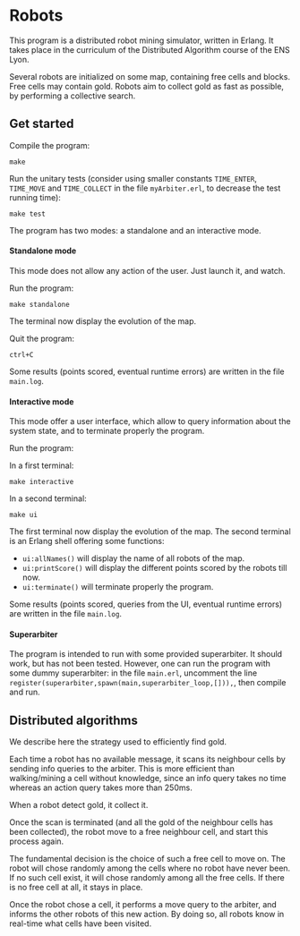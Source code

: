 # Robots

This program is a distributed robot mining simulator, written in Erlang. It takes
place in the curriculum of the Distributed Algorithm course of the ENS Lyon.

Several robots are initialized on some map, containing free cells and blocks. Free
cells may contain gold. Robots aim to collect gold as fast as possible, by performing
a collective search.

## Get started

Compile the program:

    make

Run the unitary tests (consider using smaller constants `TIME_ENTER`, `TIME_MOVE`
and `TIME_COLLECT` in the file `myArbiter.erl`, to decrease the test running time):

    make test

The program has two modes: a standalone and an interactive mode.

#### Standalone mode

This mode does not allow any action of the user. Just launch it, and watch.

Run the program:

    make standalone

The terminal now display the evolution of the map.

Quit the program:

    ctrl+C

Some results (points scored, eventual runtime errors) are written in the file `main.log`.

#### Interactive mode

This mode offer a user interface, which allow to query information about the system
state, and to terminate properly the program.

Run the program:

In a first terminal:

    make interactive

In a second terminal:

    make ui

The first terminal now display the evolution of the map. The second terminal is an
Erlang shell offering some functions:

* `ui:allNames()`   will display the name of all robots of the map.
* `ui:printScore()` will display the different points scored by the robots till now.
* `ui:terminate()`  will terminate properly the program.

Some results (points scored, queries from the UI, eventual runtime errors) are written in the file `main.log`.

#### Superarbiter

The program is intended to run with some provided superarbiter. It should work, but
has not been tested. However, one can run the program with some dummy superarbiter:
in the file `main.erl`, uncomment the line `register(superarbiter,spawn(main,superarbiter_loop,[])),`,
then compile and run.


## Distributed algorithms

We describe here the strategy used to efficiently find gold.

Each time a robot has no available message, it scans its neighbour cells by sending
info queries to the arbiter. This is more efficient than walking/mining a cell without
knowledge, since an info query takes no time whereas an action query takes more than 250ms.

When a robot detect gold, it collect it.

Once the scan is terminated (and all the gold of the neighbour cells has been collected),
the robot move to a free neighbour cell, and start this process again.

The fundamental decision is the choice of such a free cell to move on.
The robot will chose randomly among the cells where no robot have never been. If
no such cell exist, it will chose randomly among all the free cells. If there is
no free cell at all, it stays in place.

Once the robot chose a cell, it performs a move query to the arbiter, and informs
the other robots of this new action. By doing so, all robots know in real-time what
cells have been visited.
